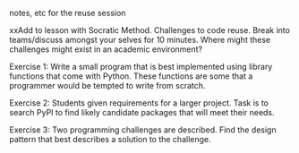 notes, etc for the reuse session

xxAdd to lesson with Socratic Method.  Challenges to code reuse.  Break into teams/discuss amongst your selves for 10 minutes. Where might these challenges might exist in an academic environment?

Exercise 1:  Write a small program that is best implemented using library functions that come with Python.  These functions are some that a programmer would be tempted to write from scratch.

Exercise 2:  Students given requirements for a larger project.  Task is to search PyPI to find likely candidate packages that will meet their needs.

Exercise 3: Two programming challenges are described.  Find the design pattern that best describes a solution to the challenge. 
